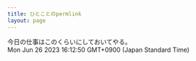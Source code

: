 ```yaml
---
title: ひとことのpermlink
layout: page
---
```

<div class="box" dt="1687763570165">
  今日の仕事はこのくらいにしておいてやる。
  <div class="content is-small">Mon Jun 26 2023 16:12:50 GMT+0900 (Japan Standard Time)</div>
</div>